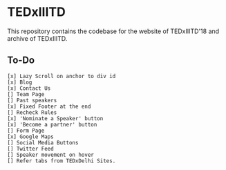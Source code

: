 # TEDxIIITD

This repository contains the codebase for the website of TEDxIIITD'18 and archive of TEDxIIITD.

## To-Do
	[x] Lazy Scroll on anchor to div id
	[x] Blog
	[x] Contact Us
	[] Team Page
	[] Past speakers
	[x] Fixed Footer at the end
	[] Recheck Rules
	[x] 'Nominate a Speaker' button
	[x] 'Become a partner' button
	[] Form Page
	[x] Google Maps
	[] Social Media Buttons
	[] Twitter Feed
	[] Speaker movement on hover
	[] Refer tabs from TEDxDelhi Sites.

